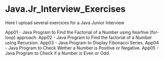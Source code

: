 # Java.Jr_Interview_Exercises
Here I upload several exercices for a Java Junior Interview

App01 - Java Program to Find the Factorial of a Number using Iteartive (for-loop) approach.
App02 - Java Program to Find the factorial of a Number using Recursion.
App03 - Java Program to Display Fibonacci Series.
App04 - Java Program to Check Wether a Number is Positive or Negative.
App05 - Java Program to Check if a Number is Even or Odd.





